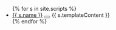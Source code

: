 
<ul id="snippets">
{% for s in site.scripts %}
  <li>
    <a href="/dearconsole{{ s.url }}">{{ s.name }}</a>
    <button data-snippet="{{ s.snippet }}"></button>
    {{ s.templateContent }}
  </li>
{% endfor %}
</ul>